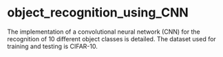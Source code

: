 # object_recognition_using_CNN
The implementation of a convolutional neural network (CNN) for the recognition of 10 different object classes is detailed. The dataset used for training and testing is CIFAR-10.

